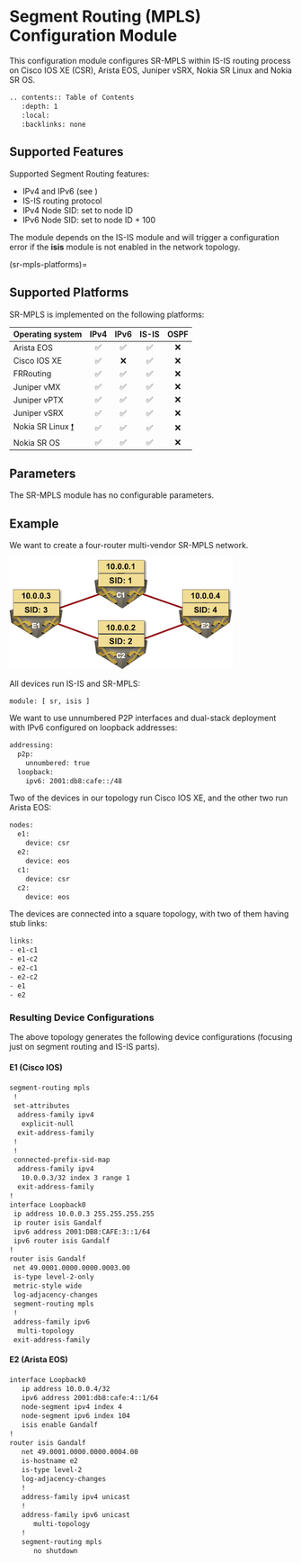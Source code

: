 # Segment Routing (MPLS) Configuration Module

This configuration module configures SR-MPLS within IS-IS routing process on Cisco IOS XE (CSR), Arista EOS, Juniper vSRX, Nokia SR Linux and Nokia SR OS.

```eval_rst
.. contents:: Table of Contents
   :depth: 1
   :local:
   :backlinks: none
```

## Supported Features

Supported Segment Routing features:

* IPv4 and IPv6 (see [](sr-mpls-platforms))
* IS-IS routing protocol
* IPv4 Node SID: set to node ID
* IPv6 Node SID: set to node ID + 100

The module depends on the IS-IS module and will trigger a configuration error if the **isis** module is not enabled in the network topology.

(sr-mpls-platforms)=
## Supported Platforms

SR-MPLS is implemented on the following platforms:

| Operating system      | IPv4  | IPv6 | IS-IS | OSPF |
| ----------------------| :---: | :--: | :---: | :--: |
| Arista EOS            |   ✅  |  ✅  |  ✅   |  ❌   |
| Cisco IOS XE          |   ✅  |  ❌   |  ✅   |  ❌   |
| FRRouting             |   ✅  |  ✅  |  ✅   |  ❌   |
| Juniper vMX           |   ✅  |  ✅  |  ✅   |  ❌   |
| Juniper vPTX          |   ✅  |  ✅  |  ✅   |  ❌   |
| Juniper vSRX          |   ✅  |  ✅  |  ✅   |  ❌   |
| Nokia SR Linux [❗](caveats-srlinux) |   ✅  |  ✅  |  ✅   |  ❌   |
| Nokia SR OS           |   ✅  |  ✅  |  ✅   |  ❌   |

## Parameters

The SR-MPLS module has no configurable parameters.

## Example

We want to create a four-router multi-vendor SR-MPLS network.

![](SR-Simple.png)

All devices run IS-IS and SR-MPLS:
```
module: [ sr, isis ]
```

We want to use unnumbered P2P interfaces and dual-stack deployment with IPv6 configured on loopback addresses:

```
addressing:
  p2p:
    unnumbered: true
  loopback:
    ipv6: 2001:db8:cafe::/48
```

Two of the devices in our topology run Cisco IOS XE, and the other two run Arista EOS:

```
nodes:
  e1:
    device: csr
  e2:
    device: eos
  c1:
    device: csr
  c2:
    device: eos
```

The devices are connected into a square topology, with two of them having stub links:

```
links:
- e1-c1
- e1-c2
- e2-c1
- e2-c2
- e1
- e2
```

### Resulting Device Configurations

The above topology generates the following device configurations (focusing just on segment routing and IS-IS parts).

#### E1 (Cisco IOS)

```
segment-routing mpls
 !
 set-attributes
  address-family ipv4
   explicit-null
  exit-address-family
 !
 !
 connected-prefix-sid-map
  address-family ipv4
   10.0.0.3/32 index 3 range 1
  exit-address-family
!
interface Loopback0
 ip address 10.0.0.3 255.255.255.255
 ip router isis Gandalf
 ipv6 address 2001:DB8:CAFE:3::1/64
 ipv6 router isis Gandalf
!
router isis Gandalf
 net 49.0001.0000.0000.0003.00
 is-type level-2-only
 metric-style wide
 log-adjacency-changes
 segment-routing mpls
 !
 address-family ipv6
  multi-topology
 exit-address-family
```

#### E2 (Arista EOS)

```
interface Loopback0
   ip address 10.0.0.4/32
   ipv6 address 2001:db8:cafe:4::1/64
   node-segment ipv4 index 4
   node-segment ipv6 index 104
   isis enable Gandalf
!
router isis Gandalf
   net 49.0001.0000.0000.0004.00
   is-hostname e2
   is-type level-2
   log-adjacency-changes
   !
   address-family ipv4 unicast
   !
   address-family ipv6 unicast
      multi-topology
   !
   segment-routing mpls
      no shutdown
```

